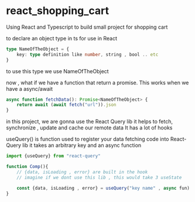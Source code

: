 # react_shopping_cart
Using React and Typescript to build small project for shopping cart


to declare an object type in ts for use in React


```ts
type NameOfTheObject = {
    key: type definition like number, string , bool .. etc
}
```

to use this type we use NameOfTheObject

now , what if we have a function that return a promise. This works when we have a async/await

```js
async function fetchData(): Promise<NameOfTheObject> {
    return await (await fetch("url")).json 
}

```
in this project, we are gonna use the React Query lib
it helps to fetch, synchronize , update and cache our remote data
It has a lot of hooks


useQuery() is function used to register your data fetching code into React-Query lib
it takes an arbitrary key and an async function

```js
import {useQuery} from "react-query"

function Comp(){
    // {data, isLoading , error} are built in the hook 
    // imagine if we dont use this lib , this would take 3 useState

    const {data, isLoading , error} = useQuery("key name" , async fun)
}
```
